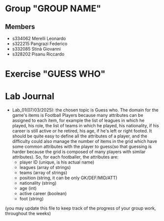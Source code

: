 # Group "GROUP NAME"

## Members
- s334062 Merelli Leonardo
- s322215 Pangrazi Federico
- s332085 Stinà Giovanni
- s328202 Pisanu Riccardo

# Exercise "GUESS WHO"

# Lab Journal
- Lab_01(07/03/2025): the chosen topic is Guess who. The domain for the game's items is Football Players because many attributes can be assigned to each item, for example the list of leagues in which he played, his role, the list of teams in which he played, his nationality, if his career is still active or he retired, his age, if he's left or right footed. It should be quite easy to define all the attributes of a player, and the difficulty could also manage the number of items in the grid which have some common attributes with the player to guess(so that guessing is harder because the grid is composed of many players with similar attributes). So, for each footballer, the attributes are:
    - player ID (unique, is his actual name)
    - leagues (array of strings)
    - teams (array of strings)
    - position (string, it can be only GK/DEF/MID/ATT)
    - nationality (string)
    - age (int)
    - active career (boolean)
    - foot (string)

(you may update this file to keep track of the progress of your group work, throughout the weeks)
